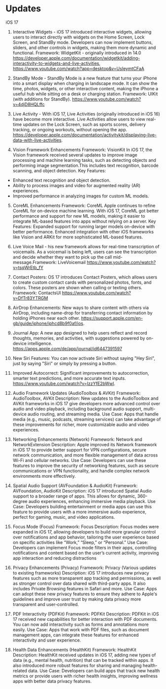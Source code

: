 # Updates

iOS 17
1. Interactive Widgets - iOS 17 introduced interactive widgets, allowing users to interact directly with widgets on the Home Screen, Lock Screen, and StandBy mode. Developers can now implement buttons, sliders, and other controls in widgets, making them more dynamic and functional. Framework: WidgetKit - originally introduced in 14.0
https://developer.apple.com/documentation/widgetkit/adding-interactivity-to-widgets-and-live-activities, https://www.youtube.com/watch?app=desktop&v=UsIeymtCFaA

2. StandBy Mode - StandBy Mode is a new feature that turns your iPhone into a smart display when charging in landscape mode. It can show the time, photos, widgets, or other interactive content, making the iPhone a useful hub while sitting on a desk or charging station. Framework: UIKit (with additions for StandBy).
https://www.youtube.com/watch?v=4djD8HQLffc

3. Live Activity - With iOS 17, Live Activities (originally introduced in iOS 16) have become more interactive. Live Activities allow users to view real-time updates on the Lock Screen, such as sports scores, delivery tracking, or ongoing workouts, without opening the app. https://developer.apple.com/documentation/activitykit/displaying-live-data-with-live-activities.

4. Vision Framework Enhancements
Framework: VisionKit
In iOS 17, the Vision framework received several updates to improve image processing and machine learning tasks, such as detecting objects and performing image segmentation.This includes text recognition, barcode scanning, and object detection.
Key Features:
- Enhanced text recognition and object detection.
- Ability to process images and video for augmented reality (AR) experiences.
- Improved performance in analyzing images for custom ML models.

5. CoreML Enhancements
Framework: CoreML
Apple continues to refine CoreML for on-device machine learning. With iOS 17, CoreML got better performance and support for new ML models, making it easier to integrate ML-based features into apps without relying on a server.
Key Features:
Expanded support for running larger models on-device with better performance.
Enhanced integration with other iOS frameworks like Vision and ARKit for more sophisticated ML-based features.

6. Live Voice Mail - his new framework allows for real-time transcription of voicemails. As a voicemail is being left, users can see the transcription and decide whether they want to pick up the call mid-message.Framework: LiveVoicemail
https://www.youtube.com/watch?v=tsqWrEtb_fY

7. Contact Posters: OS 17 introduces Contact Posters, which allows users to create custom contact cards with personalized photos, fonts, and colors. These posters are shown when calling or texting others. Framework: ContactsUI https://www.youtube.com/watch?v=DfTr83YTRGM

8. AirDrop Enhancements: New ways to share content with others via AirDrop, including name-drop for transferring contact information by holding iPhones near each other. https://support.apple.com/en-gb/guide/iphone/iphcd8b9f0af/ios.

9. Journal App: A new app designed to help users reflect and record thoughts, memories, and activities, with suggestions powered by on-device intelligence. https://apps.apple.com/de/app/journal/id6447391597

10. New Siri Features: You can now activate Siri without saying "Hey Siri", just by saying "Siri" or simply by pressing a button.

11. Improved Autocorrect: Significant improvements to autocorrection, smarter text predictions, and more accurate text inputs. https://www.youtube.com/watch?v=IzzYfE2bWwI.
    
12. Audio Framework Updates (AudioToolbox & AVKit)
Framework: AudioToolbox, AVKit
Description: New updates to the AudioToolbox and AVKit frameworks in iOS 17 give developers more advanced control over audio and video playback, including background audio support, multi-device audio routing, and streaming media.
Use Case: Apps that handle media (e.g., music, podcasts, streaming services) can take advantage of these improvements for richer, more customizable audio and video experiences.

13. Networking Enhancements (Network)
Framework: Network and NetworkExtension
Description: Apple improved its Network framework in iOS 17 to provide better support for VPN configurations, secure network communication, and more flexible management of data across Wi-Fi and cellular networks.
Use Case: Developers can use these features to improve the security of networking features, such as secure communications or VPN functionality, and handle complex network environments more effectively.

14. Spatial Audio Support (AVFoundation & AudioKit)
Framework: AVFoundation, AudioKit
Description: iOS 17 introduced Spatial Audio support to a broader range of apps. This allows for dynamic, 360-degree audio experiences, enhancing immersive media playback.
Use Case: Developers building entertainment or media apps can use this feature to provide users with a more immersive audio experience, perfect for gaming, music, and video applications.

15. Focus Mode (Focus)
Framework: Focus
Description: Focus modes were expanded in iOS 17, allowing developers to build more granular control over notifications and app behavior, tailoring the user experience based on specific activities like “Work,” “Sleep,” or “Personal.”
Use Case: Developers can implement Focus mode filters in their apps, controlling notifications and content based on the user’s current activity, improving app interaction and reducing distractions

16. Privacy Enhancements (Privacy)
Framework: Privacy (Various updates to existing frameworks)
Description: iOS 17 introduces new privacy features such as more transparent app tracking and permissions, as well as stronger control over data shared with third-party apps. It also includes Private Browsing features in Safari and more.
Use Case: Apps can adopt these new privacy features to ensure they adhere to Apple's guidelines and improve user trust by making data privacy more transparent and user-controlled.

17. PDF Interactivity (PDFKit)
Framework: PDFKit
Description: PDFKit in iOS 17 received new capabilities for better interaction with PDF documents. You can now add interactivity such as forms and annotations more easily.
Use Case: Apps that work with PDF files, such as document management apps, can integrate these features for enhanced interactivity and user experience.

18. Health Data Enhancements (HealthKit)
Framework: HealthKit
Description: HealthKit received updates in iOS 17, adding new types of data (e.g., mental health, nutrition) that can be tracked within apps. It also introduced more robust features for sharing and managing health-related data.
Use Case: Developers can build apps that track new health metrics or provide users with richer health insights, improving wellness apps with better data privacy features.
